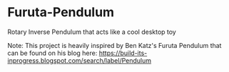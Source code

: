 # Furuta-Pendulum
Rotary Inverse Pendulum that acts like a cool desktop toy

Note: This project is heavily inspired by Ben Katz's Furuta Pendulum that can be found on his blog here: https://build-its-inprogress.blogspot.com/search/label/Pendulum
